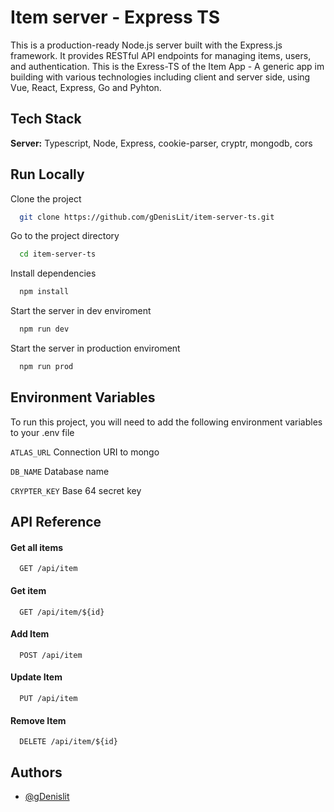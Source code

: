 
# Item server - Express TS

This is a production-ready Node.js server built with the Express.js framework. It provides RESTful API endpoints for managing items, users, and authentication. This is the Exress-TS of the Item App - A generic app im building with various technologies including client and server side, using Vue, React, Express, Go and Pyhton.

## Tech Stack

**Server:** Typescript, Node, Express, cookie-parser, cryptr, mongodb, cors


## Run Locally

Clone the project

```bash
  git clone https://github.com/gDenisLit/item-server-ts.git
```

Go to the project directory

```bash
  cd item-server-ts
```

Install dependencies

```bash
  npm install
```

Start the server in dev enviroment

```bash
  npm run dev
```
Start the server in production enviroment

```bash
  npm run prod
```


## Environment Variables

To run this project, you will need to add the following environment variables to your .env file

`ATLAS_URL`
Connection URI to mongo

`DB_NAME`
Database name

`CRYPTER_KEY`
Base 64 secret key

## API Reference

#### Get all items

```http
  GET /api/item
```

#### Get item

```http
  GET /api/item/${id}
```

#### Add Item

```http
  POST /api/item
```
#### Update Item

```http
  PUT /api/item
```
#### Remove Item
```http
  DELETE /api/item/${id}
```


## Authors

- [@gDenislit](https://www.github.com/gDenislit)


